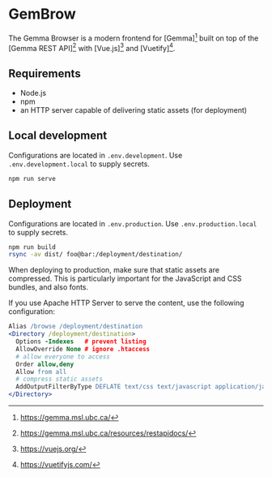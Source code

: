 # GemBrow

The Gemma Browser is a modern frontend for [Gemma][^gemma] built on top of the [Gemma REST API][^gemma-rest-api] with
[Vue.js][^vuejs] and [Vuetify][^vuetify].

## Requirements

 - Node.js
 - npm
 - an HTTP server capable of delivering static assets (for deployment)

## Local development

Configurations are located in `.env.development`. Use `.env.development.local` to supply secrets.

```bash
npm run serve
```

## Deployment

Configurations are located in `.env.production`. Use `.env.production.local` to supply secrets.

```bash
npm run build
rsync -av dist/ foo@bar:/deployment/destination/
```

When deploying to production, make sure that static assets are compressed. This is particularly important for the
JavaScript and CSS bundles, and also fonts.

If you use Apache HTTP Server to serve the content, use the following configuration:

```apache
Alias /browse /deployment/destination
<Directory /deployment/destination>
  Options -Indexes   # prevent listing
  AllowOverride None # ignore .htaccess
  # allow everyone to access
  Order allow,deny
  Allow from all
  # compress static assets
  AddOutputFilterByType DEFLATE text/css text/javascript application/javascript font/woff2 font/woff font/sfnt application/font-fsnt application/vnd.ms-fontobject image/svg+xml
</Directory>
```

[^gemma]: https://gemma.msl.ubc.ca/
[^gemma-rest-api]: https://gemma.msl.ubc.ca/resources/restapidocs/
[^vuejs]: https://vuejs.org/
[^vuetify]: https://vuetifyjs.com/